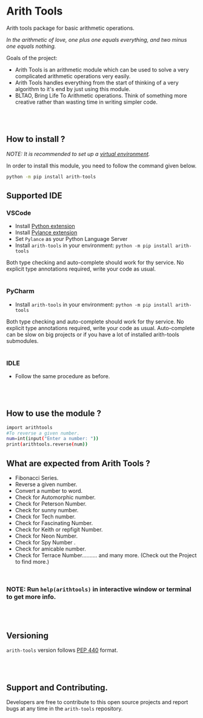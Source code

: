# Arith Tools
Arith tools package for  basic arithmetic operations.

<i>In the arithmetic of love, one plus one equals everything, and two minus one equals nothing.</i>

Goals of the project: 
- Arith Tools is an arithmetic module which can be used to solve a very complicated arithmetic operations very easily.
- Arith Tools handles everything from the start of thinking of a very algorithm to it's end by just using this module.
- BLTAO, Bring Life To Arithmetic operations. Think of something more creative rather than wasting time in writing simpler code.

<br><br>

## How to install ?
<i>NOTE: It is recommended to set up a [virtual environment](https://pypi.org/project/virtualenv/).</i>

In order to install this module, you need to follow the command given below.
```bash
python -m pip install arith-tools
```

## Supported IDE

### VSCode

- Install [Python extension](https://marketplace.visualstudio.com/items?itemName=ms-python.python)
- Install [Pylance extension](https://marketplace.visualstudio.com/items?itemName=ms-python.vscode-pylance)
- Set `Pylance` as your Python Language Server
- Install `arith-tools` in your environment: `python -m pip install arith-tools`

Both type checking and auto-complete should work for thy service. No explicit type annotations required, write your code as usual.
<br><br>

### PyCharm
- Install `arith-tools` in your environment: `python -m pip install arith-tools`

Both type checking and auto-complete should work for thy service. No explicit type annotations required, write your code as usual. Auto-complete can be slow on big projects or if you have a lot of installed arith-tools submodules.
<br><br>

### IDLE
- Follow the same procedure as before.

<br><br>

## How to use the module ?
```bash
import arithtools
#To reverse a given number.
num=int(input("Enter a number: "))
print(arithtools.reverse(num))
```
## What are expected from Arith Tools ?

- Fibonacci Series.
- Reverse a given number.
- Convert a number to word.
- Check for Automorphic number.
- Check for Peterson Number.
- Check for sunny number.
- Check for Tech number.
- Check for Fascinating Number.
- Check for Keith or repfigit Number.
- Check for Neon Number.
- Check for Spy Number .
- Check for amicable number.
- Check for Terrace Number.......... and many more.
(Check out the Project to find more.)

<br>

### NOTE: Run ```help(arithtools)``` in interactive window or terminal to get more info. 

<br><br>

## Versioning
`arith-tools` version follows [PEP 440](https://www.python.org/dev/peps/pep-0440/) format.


<br><br>

## Support and Contributing.

Developers are free to contribute to this open source projects and report bugs at any time in the `arith-tools` repository.
